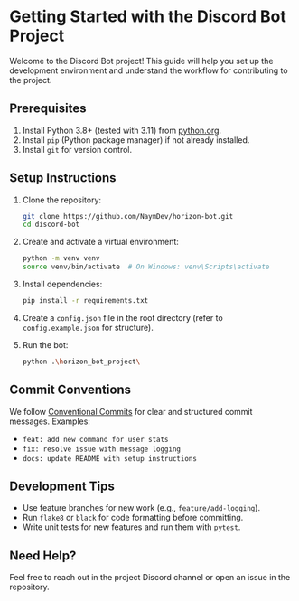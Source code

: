 # Getting Started with the Discord Bot Project

Welcome to the Discord Bot project! This guide will help you set up the development environment and understand the workflow for contributing to the project.

## Prerequisites
1. Install Python 3.8+ (tested with 3.11) from [python.org](https://www.python.org/).
2. Install `pip` (Python package manager) if not already installed.
3. Install `git` for version control.

## Setup Instructions
1. Clone the repository:
   ```bash
   git clone https://github.com/NaymDev/horizon-bot.git
   cd discord-bot
   ```

2. Create and activate a virtual environment:
   ```bash
   python -m venv venv
   source venv/bin/activate  # On Windows: venv\Scripts\activate
   ```

3. Install dependencies:
   ```bash
   pip install -r requirements.txt
   ```

4. Create a `config.json` file in the root directory (refer to `config.example.json` for structure).

5. Run the bot:
   ```bash
   python .\horizon_bot_project\
   ```

## Commit Conventions
We follow [Conventional Commits](https://www.conventionalcommits.org/) for clear and structured commit messages. Examples:
- `feat: add new command for user stats`
- `fix: resolve issue with message logging`
- `docs: update README with setup instructions`

## Development Tips
- Use feature branches for new work (e.g., `feature/add-logging`).
- Run `flake8` or `black` for code formatting before committing.
- Write unit tests for new features and run them with `pytest`.

## Need Help?
Feel free to reach out in the project Discord channel or open an issue in the repository.
